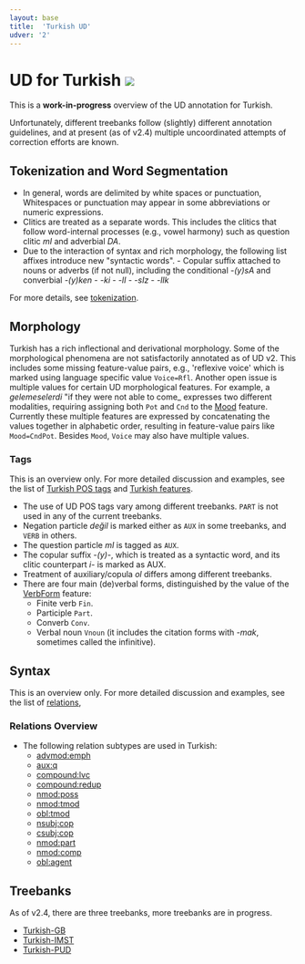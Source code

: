 ```yaml
---
layout: base
title:  'Turkish UD'
udver: '2'
---
```


# UD for Turkish <span class="flagspan"><img class="flag" src="../../flags/svg/TR.svg" /></span>

This is a **work-in-progress** overview of the UD annotation for Turkish.

Unfortunately, different treebanks follow (slightly) different
annotation guidelines,
and at present (as of v2.4) multiple uncoordinated attempts of
correction efforts are known.


## Tokenization and Word Segmentation

* In general, words are delimited by white spaces or punctuation,
    Whitespaces or punctuation may appear in some abbreviations
    or numeric expressions.
* Clitics are treated as a separate words. This includes
    the clitics that follow word-internal processes (e.g., vowel
    harmony) such as question clitic  _mI_ and  adverbial _DA_.
* Due to the interaction of syntax and rich morphology,
    the following list  affixes introduce new "syntactic words".
        - Copular suffix attached to nouns or adverbs (if not null),
            including the conditional _-(y)sA_ and converbial _-(y)ken_
        - _-ki_
        - _-lI_
        - _-sIz_
        - _-lIk_

For more details, see [tokenization](tokenization.html).

## Morphology

Turkish has a rich inflectional and derivational morphology.
Some of the morphological phenomena are not satisfactorily annotated as of UD v2.
This includes some missing feature-value pairs,
e.g., 'reflexive voice' which is marked using language specific value ``Voice=Rfl``.
Another open issue is multiple values for certain UD morphological features.
For example, a _gelemeselerdi_ "if they were not able to come_ expresses
two different modalities, requiring assigning both ``Pot`` and ``Cnd``
to the [Mood](feat/mood) feature.
Currently these multiple features are expressed
by concatenating the values together in alphabetic order,
resulting in feature-value pairs like ``Mood=CndPot``.
Besides ``Mood``, ``Voice`` may also have multiple values.

### Tags

This is an overview only. For more detailed discussion and examples,
see the list of [Turkish POS tags](pos/index.html)
and [Turkish features](feat/index.html).

* The use of UD POS tags vary among different treebanks. ``PART`` is
    not used in any of the current treebanks.
* Negation particle _değil_ is marked either as ``AUX`` in some treebanks, and ``VERB`` in others.
* The question particle _mI_ is tagged as ``AUX``.
* The copular suffix -_(y)_-, which is treated as a syntactic word, and its clitic counterpart _i-_ is marked as AUX.
* Treatment of auxiliary/copula _ol_ differs among different treebanks.
* There are four main (de)verbal forms, distinguished by the value of the [VerbForm]() feature:
  * Finite verb `Fin`.
  * Participle `Part`.
  * Converb `Conv`.
  * Verbal noun `Vnoun` (it includes the citation forms with _-mak_, sometimes called the infinitive).

## Syntax

This is an overview only. For more detailed discussion and examples,
see the list of [relations](dep/index.html),


### Relations Overview

* The following relation subtypes are used in Turkish:
   * [advmod:emph]()
   * [aux:q]()
   * [compound:lvc]()
   * [compound:redup]()
   * [nmod:poss]()
   * [nmod:tmod]()
   * [obl:tmod]()
   * [nsubj:cop]()
   * [csubj:cop]()
   * [nmod:part]()
   * [nmod:comp]()
   * [obl:agent]()

## Treebanks

As of v2.4, there are three treebanks, more treebanks are in progress.

  * [Turkish-GB](http://coltekin.github.io/gk-treebank/)
  * [Turkish-IMST](../treebanks/cs/index.html)
  * [Turkish-PUD](../treebanks/cs_pud/index.html)
